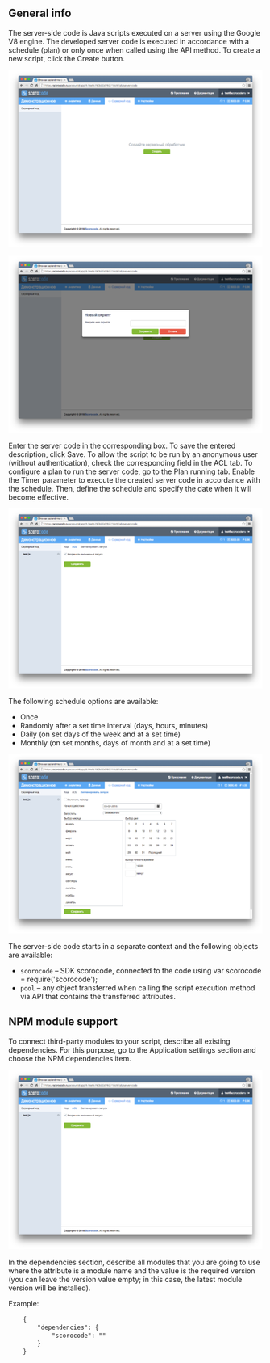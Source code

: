 ## General info

The server-side code is Java scripts executed on a server using the Google V8 engine. The developed server code is executed in accordance with a schedule (plan) or only once when called using the API method. To create a new script, click the Create button.

![Server-side code](../img/scripts.png)

![Server-side code](../img/scriptcreate.png)

Enter the server code in the corresponding box. To save the entered description, click Save. To allow the script to be run by an anonymous user (without authentication), check the corresponding field in the ACL tab. To configure a plan to run the server code, go to the Plan running tab. Enable the Timer parameter to execute the created server code in accordance with the schedule. Then, define the schedule and specify the date when it will become effective.

![Server-side code](../img/scriptacl.png)

The following schedule options are available:

* Once
* Randomly after a set time interval (days, hours, minutes)
* Daily (on set days of the week and at a set time)
* Monthly (on set months, days of month and at a set time)

![Server-side code](../img/scriptschedule.png)

The server-side code starts in a separate context and the following objects are available:

* `scorocode` – SDK scorocode, connected to the code using var scorocode = require('scorocode');
* `pool` – any object transferred when calling the script execution method via API that contains the transferred attributes.

## NPM module support

To connect third-party modules to your script, describe all existing dependencies. For this purpose, go to the Application settings section and choose the NPM dependencies item.

![Server-side code](../img/scriptacl.png)

In the dependencies section, describe all modules that you are going to use where the attribute is a module name and the value is the required version (you can leave the version value empty; in this case, the latest module version will be installed).

Example:

```
    {
        "dependencies": {
            "scorocode": ""
        }
    }
```
   